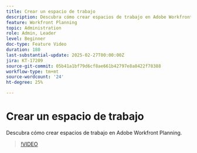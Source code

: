 ```yaml
---
title: Crear un espacio de trabajo
description: Descubra cómo crear espacios de trabajo en Adobe Workfront Planning.
feature: Workfront Planning
topic: Administration
role: Admin, Leader
level: Beginner
doc-type: Feature Video
duration: 180
last-substantial-update: 2025-02-27T00:00:00Z
jira: KT-17209
source-git-commit: 05b41a1bf79d6cf8ae661b42797e8a8422f78388
workflow-type: tm+mt
source-wordcount: '24'
ht-degree: 25%

---
```



# Crear un espacio de trabajo

Descubra cómo crear espacios de trabajo en Adobe Workfront Planning.

>[!VIDEO](https://video.tv.adobe.com/v/3448264/?learn=on&enablevpops&captions=spa)
